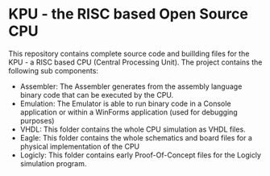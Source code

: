 # KPU - the RISC based Open Source CPU
This repository contains complete source code and buillding files for the KPU - a RISC based CPU (Central Processing Unit). The project contains the following sub components:
<ul>
<li>Assembler: The Assembler generates from the assembly language binary code that can be executed by the CPU.</li>
<li>Emulation: The Emulator is able to run binary code in a Console application or within a WinForms application (used for debugging purposes)</li>
<li>VHDL: This folder contains the whole CPU simulation as VHDL files.</li>
<li>Eagle: This folder contains the whole schematics and board files for a physical implementation of the CPU</li>
<li>Logicly: This folder contains early Proof-Of-Concept files for the Logicly simulation program.</li>
<ul>
